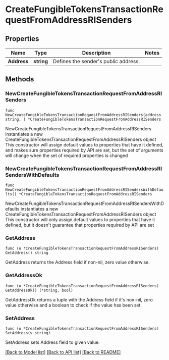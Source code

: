 # CreateFungibleTokensTransactionRequestFromAddressRISenders

## Properties

Name | Type | Description | Notes
------------ | ------------- | ------------- | -------------
**Address** | **string** | Defines the sender&#39;s public address. | 

## Methods

### NewCreateFungibleTokensTransactionRequestFromAddressRISenders

`func NewCreateFungibleTokensTransactionRequestFromAddressRISenders(address string, ) *CreateFungibleTokensTransactionRequestFromAddressRISenders`

NewCreateFungibleTokensTransactionRequestFromAddressRISenders instantiates a new CreateFungibleTokensTransactionRequestFromAddressRISenders object
This constructor will assign default values to properties that have it defined,
and makes sure properties required by API are set, but the set of arguments
will change when the set of required properties is changed

### NewCreateFungibleTokensTransactionRequestFromAddressRISendersWithDefaults

`func NewCreateFungibleTokensTransactionRequestFromAddressRISendersWithDefaults() *CreateFungibleTokensTransactionRequestFromAddressRISenders`

NewCreateFungibleTokensTransactionRequestFromAddressRISendersWithDefaults instantiates a new CreateFungibleTokensTransactionRequestFromAddressRISenders object
This constructor will only assign default values to properties that have it defined,
but it doesn't guarantee that properties required by API are set

### GetAddress

`func (o *CreateFungibleTokensTransactionRequestFromAddressRISenders) GetAddress() string`

GetAddress returns the Address field if non-nil, zero value otherwise.

### GetAddressOk

`func (o *CreateFungibleTokensTransactionRequestFromAddressRISenders) GetAddressOk() (*string, bool)`

GetAddressOk returns a tuple with the Address field if it's non-nil, zero value otherwise
and a boolean to check if the value has been set.

### SetAddress

`func (o *CreateFungibleTokensTransactionRequestFromAddressRISenders) SetAddress(v string)`

SetAddress sets Address field to given value.



[[Back to Model list]](../README.md#documentation-for-models) [[Back to API list]](../README.md#documentation-for-api-endpoints) [[Back to README]](../README.md)


